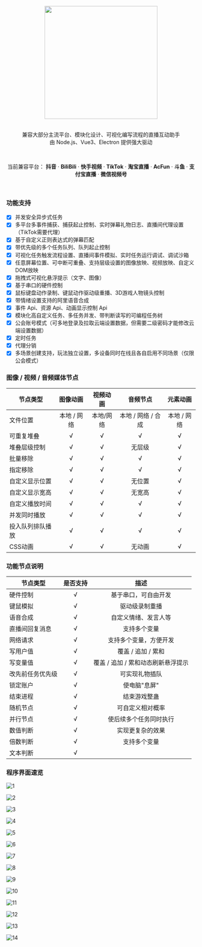 <div align="center">
<br/>
<img src="https://livehelper.willwaking.com/img/icon.0f219fdf.jpg" width="300"/>
<br/>
<br/>
<p>
兼容大部分主流平台、模块化设计、可视化编写流程的直播互动助手<br/>
由 Node.js、Vue3、Electron 提供强大驱动
</p>
<br/>
<p>
当前兼容平台：
<strong>抖音</strong> ·
<strong>BiliBili</strong> ·
<strong>快手视频</strong> ·
<strong>TikTok</strong> ·
<strong>淘宝直播</strong> ·
<strong>AcFun</strong> ·
<strong>斗鱼</strong> ·
<strong>支付宝直播</strong> ·
<strong>微信视频号</strong>
</p>
<br/>
</div>

### 功能支持

- [x] 并发安全异步式任务
- [x] 多平台多事件捕获、捕获起止控制、实时弹幕礼物日志、直播间代理设置（TikTok需要代理）
- [x] 基于自定义正则表达式的弹幕匹配
- [x] 带优先级的多个任务队列、队列起止控制
- [x] 可视化任务触发流程设置、直播间事件模拟、实时任务运行调试、调试沙箱
- [x] 任意屏幕位置、可中断可重叠、支持层级设置的图像放映、视频放映、自定义DOM放映
- [x] 拖拽式可视化悬浮提示（文字、图像）
- [x] 基于串口的硬件控制
- [x] 鼠标键盘动作录制、键鼠动作驱动级重播、3D游戏人物镜头控制
- [x] 带情绪设置支持的阿里语音合成
- [x] 事件 Api、资源 Api、动画显示控制 Api
- [x] 模块化高自定义任务、多任务并发、带判断读写的可编程任务树
- [x] 公会账号模式（可多地登录及拉取云端设置数据，但需要二级密码才能修改云端设置数据）
- [x] 定时任务
- [x] 代理分销
- [x] 多场景创建支持，玩法独立设置，多设备同时在线且各自启用不同场景（仅限公会模式）

### 图像 / 视频 / 音频媒体节点

|节点类型|图像动画|视频动画|音频节点|元素动画|
|--|:-:|:-:|:-:|:-:|
|文件位置|本地 / 网络|本地/网络|本地 / 网络 / 合成|本地 / 网络|
|可重复堆叠|√|√|√|√|
|堆叠层级控制|√|√|无层级|√|
|批量移除|√|√|√|√|
|指定移除|√|√|√|√|
|自定义显示位置|√|√|无位置|√|
|自定义显示宽高|√|√|无宽高|√|
|自定义播放时间|√|√|√|√|
|并发同时播放|√|√|√|√|
|投入队列排队播放|√|√|√|√|
|CSS动画|√|√|无动画|√|

### 功能节点说明

|节点类型|是否支持|描述|
|--|:-:|:-:|
|硬件控制|√|基于串口，可自由开发|
|键鼠模拟|√|驱动级录制重播|
|语音合成|√|自定义情绪、发言人等|
|直播间回复消息|√|支持多个变量|
|网络请求|√|支持多个变量，方便开发|
|写用户值|√|覆盖 / 追加 / 累和|
|写变量值|√|覆盖 / 追加 / 累和动态刷新悬浮提示|
|改先前任务优先级|√|可实现礼物插队|
|锁定账户|√|使电脑"息屏"|
|结束进程|√|结束游戏整蛊|
|随机节点|√|可自定义相对概率|
|并行节点|√|使后续多个任务同时执行|
|数值判断|√|实现更复杂的效果|
|倍数判断|√|支持多个变量|
|文本判断|√||

### 程序界面速览

![1](https://github.com/edgehacker/live-helper/assets/157565442/abda05b2-3864-4bb9-bef5-5f60b7c53e7c)

![2](https://github.com/edgehacker/live-helper/assets/157565442/6b5c46a2-321d-4421-8c1b-4c24b93d622e)

![3](https://github.com/edgehacker/live-helper/assets/157565442/ec36f86b-0f70-4155-a024-14822c39c396)

![4](https://github.com/edgehacker/live-helper/assets/157565442/c4459cc3-f7a8-4044-85da-fd5133263408)

![5](https://github.com/edgehacker/live-helper/assets/157565442/6079f9f0-0057-4d11-a18a-3341b7165545)

![6](https://github.com/edgehacker/live-helper/assets/157565442/6e26dbb5-46e8-4839-a85b-b3ac515b6c1c)

![7](https://github.com/edgehacker/live-helper/assets/157565442/9b1b8c25-3da1-4b6a-b54c-6769fcdee9bd)

![8](https://github.com/edgehacker/live-helper/assets/157565442/e2472402-8a2c-43f7-8b8f-1aac6cd42987)

![9](https://github.com/edgehacker/live-helper/assets/157565442/8bf9b30e-95c3-4679-8919-0a140799692c)

![10](https://github.com/edgehacker/live-helper/assets/157565442/f1b500fd-d901-41fa-9d6e-624b668c2eca)

![11](https://github.com/edgehacker/live-helper/assets/157565442/7278f308-9529-4e66-8013-51fb9f3324f0)

![12](https://github.com/edgehacker/live-helper/assets/157565442/e958e9b6-64bb-423e-a7c0-6f2ebada562e)

![13](https://github.com/edgehacker/live-helper/assets/157565442/ee62f866-d198-4865-8ba9-bf06846b0e5c)

![14](https://github.com/edgehacker/live-helper/assets/157565442/64ffb315-1906-43ec-b98b-8f723399ffdc)
